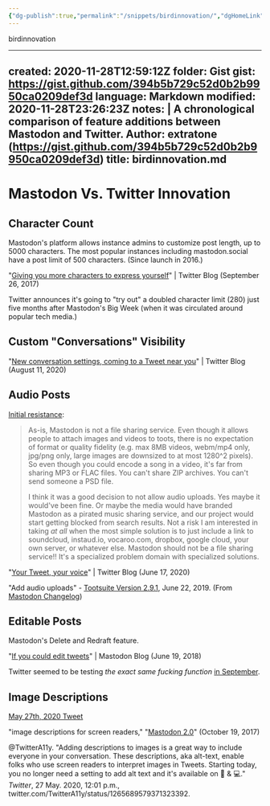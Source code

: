```yaml
---
{"dg-publish":true,"permalink":"/snippets/birdinnovation/","dgHomeLink":true,"dgPassFrontmatter":false}
---
```


birdinnovation

---
created: 2020-11-28T12:59:12Z
folder: Gist
gist: https://gist.github.com/394b5b729c52d0b2b9950ca0209def3d
language: Markdown
modified: 2020-11-28T23:26:23Z
notes: |
    A chronological comparison of feature additions between Mastodon and Twitter.
    Author: extratone (https://gist.github.com/394b5b729c52d0b2b9950ca0209def3d)
title: birdinnovation.md
---

# Mastodon Vs. Twitter Innovation

## Character Count

Mastodon's platform allows instance admins to customize post length, up to 5000 characters. The most popular instances including mastodon.social have a post limit of 500 characters. (Since launch in 2016.)

"[Giving you more characters to express yourself](https://blog.twitter.com/en_us/topics/product/2017/Giving-you-more-characters-to-express-yourself.html)" | Twitter Blog (September 26, 2017)

Twitter announces it's going to "try out" a doubled character limit (280) just five months after Mastodon's Big Week (when it was circulated around popular tech media.)

## Custom "Conversations" Visibility

"[New conversation settings, coming to a Tweet near you](https://blog.twitter.com/en_us/topics/product/2020/new-conversation-settings-coming-to-a-tweet-near-you.html)" | Twitter Blog (August 11, 2020)

## Audio Posts

[Initial resistance](https://github.com/tootsuite/mastodon/issues/7495#issuecomment-389511213): 

> As-is, Mastodon is not a file sharing service. Even though it allows people to attach images and videos to toots, there is no expectation of format or quality fidelity (e.g. max 8MB videos, webm/mp4 only, jpg/png only, large images are downsized to at most 1280^2 pixels). So even though you could encode a song in a video, it's far from sharing MP3 or FLAC files. You can't share ZIP archives. You can't send someone a PSD file.
>
> I think it was a good decision to not allow audio uploads. Yes maybe it would've been fine. Or maybe the media would have branded Mastodon as a pirated music sharing service, and our project would start getting blocked from search results. Not a risk I am interested in taking *at all* when the most simple solution is to just include a link to soundcloud, instaud.io, vocaroo.com, dropbox, google cloud, your own server, or whatever else. Mastodon should not be a file sharing service!! It's a specialized problem domain with specialized solutions.

"[Your Tweet, your voice](https://blog.twitter.com/en_us/topics/product/2020/your-tweet-your-voice.html)" | Twitter Blog (June 17, 2020)

"Add audio uploads" - [Tootsuite Version 2.9.1](https://github.com/tootsuite/mastodon/releases/tag/v2.9.1), June 22, 2019. (From [Mastodon Changelog](https://github.com/extratone/mastodon/blob/master/CHANGELOG.md))

## Editable Posts

Mastodon's Delete and Redraft feature.

"[If you could edit tweets](https://blog.joinmastodon.org/2018/06/if-you-could-edit-tweets/)" | Mastodon Blog (June 19, 2018)

Twitter seemed to be testing *the exact same fucking function* [in September](https://twitter.com/tomwarren/status/1305278528875892740). 

## Image Descriptions

[May 27th, 2020 Tweet](https://twitter.com/TwitterA11y/status/1265689579371323392)

"image descriptions for screen readers," "[Mastodon 2.0](https://blog.joinmastodon.org/2017/10/mastodon-2.0/)" (October 19, 2017)

@TwitterA11y. "Adding descriptions to images is a great way to include everyone in your conversation. These descriptions, aka alt-text, enable folks who use screen readers to interpret images in Tweets. Starting today, you no longer need a setting to add alt text and it's available on 📱 & 💻." *Twitter*, 27 May. 2020, 12:01 p.m., twitter.com/TwitterA11y/status/1265689579371323392.